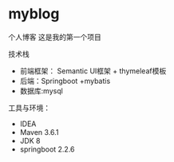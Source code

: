 # myblog
个人博客
这是我的第一个项目

技术栈
  * 前端框架： Semantic UI框架 + thymeleaf模板
  * 后端：Springboot +mybatis
  * 数据库:mysql

工具与环境：
  * IDEA
  * Maven 3.6.1
  * JDK 8
  * springboot 2.2.6
